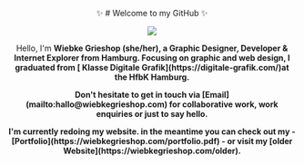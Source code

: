 <p align="center">  
 ✨ # Welcome to my GitHub ✨ </p>
  
<p align="center">  <img src="https://media.giphy.com/media/3oEduPYHQCqxnwGeQw/giphy.gif" /> 

 </p>


<p align="center">
Hello, I'm <b>Wiebke Grieshop (she/her)<b>, a Graphic Designer, Developer & Internet Explorer from Hamburg. Focusing on graphic and web design, I graduated from [ Klasse Digitale Grafik](https://digitale-grafik.com/)at the HfbK Hamburg. </p>


<p align="center"> Don't hesitate to get in touch via [Email](mailto:hallo@wiebkegrieshop.com) for collaborative work, work enquiries or just to say hello.</p> 

 <p align="center"> I'm currently redoing my website. in the meantime you can check out my 
 - [Portfolio](https://wiebkegrieshop.com/portfolio.pdf) 
 - or visit my [older Website](https://wiebkegrieshop.com/older).</p>




